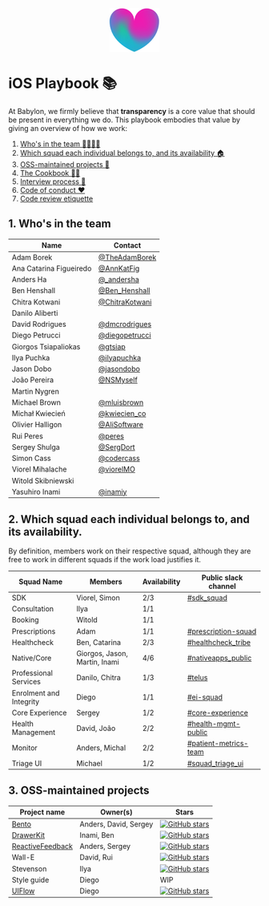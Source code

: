 <p align="center">
<img src="logo.png">
</p>


iOS Playbook 📚
==================================

At Babylon, we firmly believe that **transparency** is a core value that should be present in everything we do. This playbook embodies that value by giving an overview of how we work:

1. [Who's in the team 👨‍👩‍👧‍👦](#1-whos-in-the-team)
2. [Which squad each individual belongs to, and its availability 🏠](#2-which-squad-each-individual-belongs-to-and-its-availability)
3. [OSS-maintained projects 🚀](#3-oss-maintained-projects)
4. [The Cookbook 👩‍🍳](/Cookbook/README.md)
5. [Interview process 📝](/Interview/README.md)
6. [Code of conduct ❤️](/Etiquette/README.md)
7. [Code review etiquette](/Etiquette/CODE_REVIEW.md)

## 1. Who's in the team

| Name                    | Contact                                                       |
|-------------------------|---------------------------------------------------------------|
| Adam Borek              | [@TheAdamBorek](https://twitter.com/TheAdamBorek)             |
| Ana Catarina Figueiredo | [@AnnKatFig](https://twitter.com/AnnKatFig)                   |
| Anders Ha               | [@_andersha](https://twitter.com/_andersha)                   |
| Ben Henshall            | [@Ben_Henshall](https://twitter.com/ben_henshall?lang=en)     |
| Chitra Kotwani          | [@ChitraKotwani](https://twitter.com/chitrakotwani)           |
| Danilo Aliberti         |                                                               |
| David Rodrigues         | [@dmcrodrigues](https://twitter.com/dmcrodrigues)             |
| Diego Petrucci          | [@diegopetrucci](https://twitter.com/diegopetrucci)           |
| Giorgos Tsiapaliokas    | [@gtsiap](https://github.com/gtsiap)                          |
| Ilya Puchka             | [@ilyapuchka](https://twitter.com/ilyapuchka)                 |
| Jason Dobo              | [@jasondobo](https://github.com/jasondobo)                    |
| João Pereira            | [@NSMyself](https://twitter.com/nsmyself)                     |
| Martin Nygren           |                                                               |
| Michael Brown           | [@mluisbrown](https://twitter.com/mluisbrown)                 |
| Michał Kwiecień         | [@kwiecien_co](https://twitter.com/kwiecien_co)               |
| Olivier Halligon        | [@AliSoftware](https://twitter.com/aligatr)                   |
| Rui Peres               | [@peres](https://twitter.com/peres)                           |
| Sergey Shulga           | [@SergDort](https://twitter.com/SergDort)                     |
| Simon Cass              | [@codercass](https://twitter.com/codercass)                   |
| Viorel Mihalache        | [@viorelMO](https://twitter.com/viorelMO)                     |
| Witold Skibniewski      |                                                               |
| Yasuhiro Inami          | [@inamiy](https://twitter.com/inamiy)                         |


## 2. Which squad each individual belongs to, and its availability.

By definition, members work on their respective squad, although they are free to work in different squads if the work load justifies it.


| Squad Name                    | Members                          | Availability | Public slack channel |
|-------------------------------|----------------------------------| ------------ | -------------------- |
| SDK                           | Viorel, Simon                    |    2/3       | [#sdk_squad](https://babylonhealth.slack.com/archives/CC5JNDGJJ) |
| Consultation                  | Ilya                             |    1/1       | |
| Booking                       | Witold                           |    1/1       |  |
| Prescriptions                 | Adam                             |    1/1       | [#prescription-squad](https://babylonhealth.slack.com/archives/C88TCM9JB) |
| Healthcheck                   | Ben, Catarina                    |    2/3       | [#healthcheck_tribe](https://babylonhealth.slack.com/archives/C7995CX3R) |
| Native/Core                   | Giorgos, Jason, Martin, Inami    |    4/6       | [#nativeapps_public](https://babylonhealth.slack.com/archives/CE5P8LRNH) |
| Professional Services         | Danilo, Chitra                   |    1/3       | [#telus](https://babylonhealth.slack.com/archives/CAJ7YQZ5Z) |
| Enrolment and Integrity       | Diego                            |    1/1       | [#ei-squad](https://babylonhealth.slack.com/archives/CGR4D5NKX) |
| Core Experience               | Sergey                           |    1/2       | [#core-experience](https://babylonhealth.slack.com/archives/CCSE8JLK0) |
| Health Management             | David, João                      |    2/2       | [#health-mgmt-public](https://babylonhealth.slack.com/archives/CCNHJUXLH) |
| Monitor                       | Anders, Michal                   |    2/2       | [#patient-metrics-team](https://babylonhealth.slack.com/archives/CE37S5W9Z) |
| Triage UI                     | Michael                          |    1/2       | [#squad_triage_ui](https://babylonhealth.slack.com/archives/CE6H6SLRX) |


## 3. OSS-maintained projects

| Project name                  | Owner(s)                 | Stars        |
|-------------------------------|--------------------------| ------------ |
| [Bento](https://github.com/Babylonpartners/Bento)                         | Anders, David, Sergey    | [![GitHub stars](https://img.shields.io/github/stars/BabylonPartners/Bento.svg?style=social&label=Star&maxAge=2592000)](https://GitHub.com/BabylonPartners/Bento/stargazers/) |
| [DrawerKit](https://github.com/Babylonpartners/DrawerKit)                     | Inami, Ben               |    [![GitHub stars](https://img.shields.io/github/stars/BabylonPartners/DrawerKit.svg?style=social&label=Star&maxAge=2592000)](https://GitHub.com/BabylonPartners/DrawerKit/stargazers/) |
| [ReactiveFeedback](https://github.com/Babylonpartners/ReactiveFeedback)              | Anders, Sergey           |    [![GitHub stars](https://img.shields.io/github/stars/BabylonPartners/ReactiveFeedback.svg?style=social&label=Star&maxAge=2592000)](https://GitHub.com/BabylonPartners/ReactiveFeedback/stargazers/) |
| Wall-E                        | David, Rui               |    [![GitHub stars](https://img.shields.io/github/stars/BabylonPartners/Wall-E.svg?style=social&label=Star&maxAge=2592000)](https://GitHub.com/BabylonPartners/Wall-E/stargazers/)    |
| Stevenson                     | Ilya                     |    [![GitHub stars](https://img.shields.io/github/stars/BabylonPartners/Stevenson.svg?style=social&label=Star&maxAge=2592000)](https://GitHub.com/BabylonPartners/Stevenson/stargazers/) |
| Style guide                   | Diego                    |    WIP       |
| [UIFlow](https://github.com/Babylonpartners/UIFlow)                        | Diego                    |    [![GitHub stars](https://img.shields.io/github/stars/BabylonPartners/UIFlow.svg?style=social&label=Star&maxAge=2592000)](https://GitHub.com/BabylonPartners/UIFlow/stargazers/)       |
